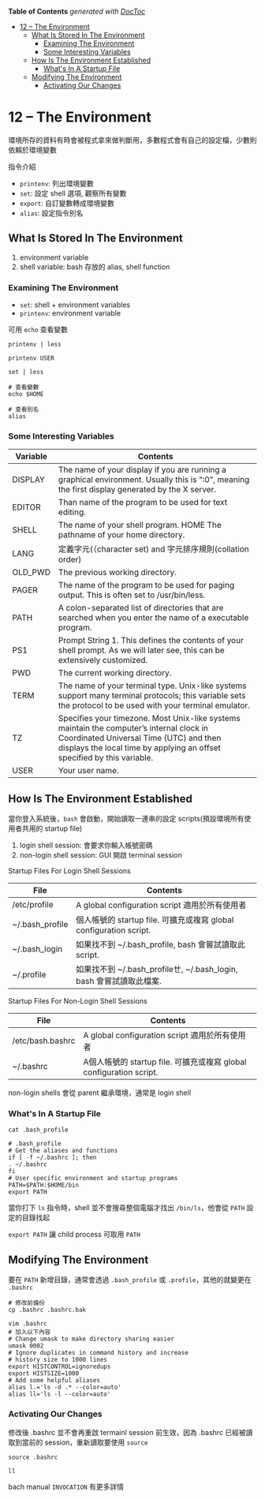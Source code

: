 <!-- START doctoc generated TOC please keep comment here to allow auto update -->
<!-- DON'T EDIT THIS SECTION, INSTEAD RE-RUN doctoc TO UPDATE -->
**Table of Contents**  *generated with [DocToc](https://github.com/thlorenz/doctoc)*

- [12 – The Environment](#12--the-environment)
  - [What Is Stored In The Environment](#what-is-stored-in-the-environment)
    - [Examining The Environment](#examining-the-environment)
    - [Some Interesting Variables](#some-interesting-variables)
  - [How Is The Environment Established](#how-is-the-environment-established)
    - [What's In A Startup File](#whats-in-a-startup-file)
  - [Modifying The Environment](#modifying-the-environment)
    - [Activating Our Changes](#activating-our-changes)

<!-- END doctoc generated TOC please keep comment here to allow auto update -->

# 12 – The Environment

環境所存的資料有時會被程式拿來做判斷用，多數程式會有自己的設定檔，少數則依賴於環境變數

指令介紹

- `printenv`: 列出環境變數
- `set`: 設定 shell 選項, 觀察所有變數
- `export`: 自訂變數轉成環境變數
- `alias`: 設定指令別名

## What Is Stored In The Environment

1. environment variable
1. shell variable: bash 存放的 alias, shell function

### Examining The Environment

- `set`: shell + environment variables
- `printenv`: environment variable

可用 `echo` 查看變數

```shell
printenv | less

printenv USER

set | less

# 查看變數
echo $HOME

# 查看別名
alias
```

### Some Interesting Variables

Variable | Contents
---------|---------
DISPLAY | The name of your display if you are running a graphical environment. Usually this is “:0”, meaning the first display generated by the X server.
EDITOR | Than name of the program to be used for text editing.
SHELL | The name of your shell program. HOME The pathname of your home directory.
LANG | 定義字元(（character set) and 字元排序規則(collation order)
OLD_PWD | The previous working directory.
PAGER | The name of the program to be used for paging output. This is often set to /usr/bin/less.
PATH | A colon-separated list of directories that are searched when you enter the name of a executable program.
PS1 | Prompt String 1. This defines the contents of your shell prompt. As we will later see, this can be extensively customized.
PWD | The current working directory.
TERM | The name of your terminal type. Unix-like systems support many terminal protocols; this variable sets the protocol to be used with your terminal emulator.
TZ | Specifies your timezone. Most Unix-like systems maintain the computer’s internal clock in Coordinated Universal Time (UTC) and then displays the local time by applying an offset specified by this variable.
USER | Your user name.

## How Is The Environment Established

當你登入系統後，`bash` 會啟動，開始讀取一連串的設定 scripts(預設環境所有使用者共用的 startup file)

1. login shell session: 會要求你輸入帳號密碼
1. non-login shell session: GUI 開啟 terminal session

Startup Files For Login Shell Sessions

File | Contents
-----|---------
/etc/profile | A global configuration script 適用於所有使用者
~/.bash_profile | 個人帳號的 startup file. 可擴充或複寫 global configuration script.
~/.bash_login | 如果找不到 ~/.bash_profile, bash 會嘗試讀取此 script.
~/.profile | 如果找不到 ~/.bash_profileㄝ, ~/.bash_login, bash 會嘗試讀取此檔案.

Startup Files For Non-Login Shell Sessions

File | Contents
-----|---------
/etc/bash.bashrc | A global configuration script 適用於所有使用者
~/.bashrc | A個人帳號的 startup file. 可擴充或複寫 global configuration script.

non-login shells 會從 parent 繼承環境，通常是 login shell

### What's In A Startup File

```shell
cat .bash_profile

# .bash_profile
# Get the aliases and functions
if [ -f ~/.bashrc ]; then
. ~/.bashrc
fi
# User specific environment and startup programs
PATH=$PATH:$HOME/bin
export PATH
```

當你打下 `ls` 指令時，shell 並不會搜尋整個電腦才找出 `/bin/ls`，他會從 `PATH` 設定的目錄找起

`export PATH` 讓 child process 可取用 `PATH`

## Modifying The Environment

要在 `PATH` 新增目錄，通常會透過 `.bash_profile` 或 `.profile`，其他的就變更在 `.bashrc`

```shell
# 修改前備份
cp .bashrc .bashrc.bak

vim .bashrc
# 加入以下內容
# Change umask to make directory sharing easier
umask 0002
# Ignore duplicates in command history and increase
# history size to 1000 lines
export HISTCONTROL=ignoredups
export HISTSIZE=1000
# Add some helpful aliases
alias l.='ls -d .* --color=auto'
alias ll='ls -l --color=auto'
```

### Activating Our Changes

修改後 .bashrc 並不會再重啟 termainl session 前生效，因為 .bashrc 已經被讀取到當前的 session，重新讀取要使用 `source`

```shell
source .bashrc

ll
```

bach manual `INVOCATION` 有更多詳情